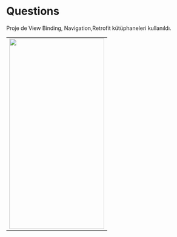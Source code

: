 # Questions
Proje de View Binding, Navigation,Retrofit kütüphaneleri kullanıldı.
<table>
<tr>
  <td>
<img src="https://user-images.githubusercontent.com/56538177/172373178-0f5e5067-9bad-4c06-a1e4-d3d7dd46a8e9.png"  width="250" height="500">
    </td>
  
  </tr>
</table>
